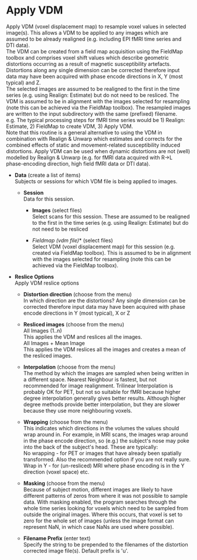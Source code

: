 # Apply VDM   
Apply VDM (voxel displacement map) to resample voxel values in selected image(s). This allows a VDM to be applied to any images which are assumed to be already realigned (e.g. including EPI fMRI time series and DTI data).   
The VDM can be created from a field map acquisition using the FieldMap toolbox and comprises voxel shift values which describe geometric distortions occurring as a result of magnetic susceptibility artefacts. Distortions along any single dimension can be corrected therefore input data may have been acquired with phase encode directions in X, Y (most typical) and Z.   
The selected images are assumed to be realigned to the first in the time series (e.g. using Realign: Estimate) but do not need to be resliced. The VDM is assumed to be in alignment with the images selected for resampling (note this can be achieved via the FieldMap toolbox). The resampled images are written to the input subdirectory with the same (prefixed) filename.   
e.g. The typical processing steps for fMRI time series would be 1) Realign: Estimate, 2) FieldMap to create VDM, 3) Apply VDM.   
Note that this routine is a general alternative to using the VDM in combination with Realign & Unwarp which estimates and corrects for the combined effects of static and movement-related susceptibility induced distortions. Apply VDM can be used when dynamic distortions are not (well) modelled by Realign & Unwarp (e.g. for fMRI data acquired with R->L phase-encoding direction, high field fMRI data or DTI data).   

* **Data** (create a list of items)  
Subjects or sessions for which VDM file is being applied to images.   

    * **Session**   
    Data for this session.   

        * **Images** (select files)  
        Select scans for this session. These are assumed to be realigned to the first in the time series (e.g. using Realign: Estimate) but do not need to be resliced   

        * **Fieldmap (vdm* file)** (select files)  
        Select VDM (voxel displacement map) for this session (e.g. created via FieldMap toolbox). This is assumed to be in alignment with the images selected for resampling (note this can be achieved via the FieldMap toolbox).   

* **Reslice Options**   
Apply VDM reslice options   

    * **Distortion direction** (choose from the menu)  
    In which direction are the distortions? Any single dimension can be corrected therefore input data may have been acquired with phase encode directions in Y (most typical), X or Z   

    * **Resliced images** (choose from the menu)  
    All Images (1..n)    
      This applies the VDM and reslices all the images.    
    All Images + Mean Image    
       This applies the VDM reslices all the images and creates a mean of the resliced images.   

    * **Interpolation** (choose from the menu)  
    The method by which the images are sampled when being written in a different space. Nearest Neighbour is fastest, but not recommended for image realignment. Trilinear Interpolation is probably OK for PET, but not so suitable for fMRI because higher degree interpolation generally gives better results. Although higher degree methods provide better interpolation, but they are slower because they use more neighbouring voxels.   

    * **Wrapping** (choose from the menu)  
    This indicates which directions in the volumes the values should wrap around in.  For example, in MRI scans, the images wrap around in the phase encode direction, so (e.g.) the subject's nose may poke into the back of the subject's head. These are typically:   
        No wrapping - for PET or images that have already been spatially transformed. Also the recommended option if you are not really sure.   
        Wrap in  Y  - for (un-resliced) MRI where phase encoding is in the Y direction (voxel space) etc.   

    * **Masking** (choose from the menu)  
    Because of subject motion, different images are likely to have different patterns of zeros from where it was not possible to sample data. With masking enabled, the program searches through the whole time series looking for voxels which need to be sampled from outside the original images. Where this occurs, that voxel is set to zero for the whole set of images (unless the image format can represent NaN, in which case NaNs are used where possible).   

    * **Filename Prefix** (enter text)  
    Specify the string to be prepended to the filenames of the distortion corrected image file(s). Default prefix is 'u'.   
